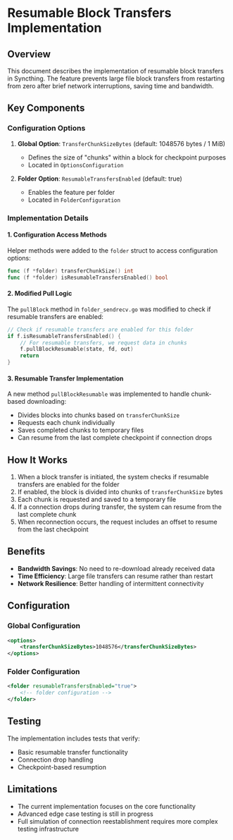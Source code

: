 # Resumable Block Transfers Implementation

## Overview

This document describes the implementation of resumable block transfers in Syncthing. The feature prevents large file block transfers from restarting from zero after brief network interruptions, saving time and bandwidth.

## Key Components

### Configuration Options

1. **Global Option**: `TransferChunkSizeBytes` (default: 1048576 bytes / 1 MiB)
   - Defines the size of "chunks" within a block for checkpoint purposes
   - Located in `OptionsConfiguration`

2. **Folder Option**: `ResumableTransfersEnabled` (default: true)
   - Enables the feature per folder
   - Located in `FolderConfiguration`

### Implementation Details

#### 1. Configuration Access Methods

Helper methods were added to the `folder` struct to access configuration options:

```go
func (f *folder) transferChunkSize() int
func (f *folder) isResumableTransfersEnabled() bool
```

#### 2. Modified Pull Logic

The `pullBlock` method in `folder_sendrecv.go` was modified to check if resumable transfers are enabled:

```go
// Check if resumable transfers are enabled for this folder
if f.isResumableTransfersEnabled() {
    // For resumable transfers, we request data in chunks
    f.pullBlockResumable(state, fd, out)
    return
}
```

#### 3. Resumable Transfer Implementation

A new method `pullBlockResumable` was implemented to handle chunk-based downloading:

- Divides blocks into chunks based on `transferChunkSize`
- Requests each chunk individually
- Saves completed chunks to temporary files
- Can resume from the last complete checkpoint if connection drops

## How It Works

1. When a block transfer is initiated, the system checks if resumable transfers are enabled for the folder
2. If enabled, the block is divided into chunks of `transferChunkSize` bytes
3. Each chunk is requested and saved to a temporary file
4. If a connection drops during transfer, the system can resume from the last complete chunk
5. When reconnection occurs, the request includes an offset to resume from the last checkpoint

## Benefits

- **Bandwidth Savings**: No need to re-download already received data
- **Time Efficiency**: Large file transfers can resume rather than restart
- **Network Resilience**: Better handling of intermittent connectivity

## Configuration

### Global Configuration
```xml
<options>
    <transferChunkSizeBytes>1048576</transferChunkSizeBytes>
</options>
```

### Folder Configuration
```xml
<folder resumableTransfersEnabled="true">
    <!-- folder configuration -->
</folder>
```

## Testing

The implementation includes tests that verify:
- Basic resumable transfer functionality
- Connection drop handling
- Checkpoint-based resumption

## Limitations

- The current implementation focuses on the core functionality
- Advanced edge case testing is still in progress
- Full simulation of connection reestablishment requires more complex testing infrastructure